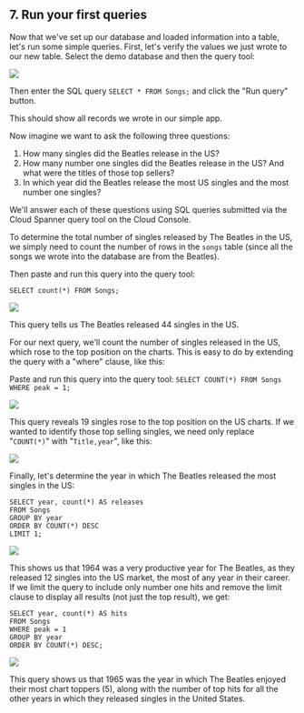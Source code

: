 ## 7. Run your first queries

Now that we've set up our database and loaded information into a table, let's run some simple queries. First, let's verify the values we just wrote to our new table. Select the demo database and then the query tool:

![](https://codelabs.developers.google.com/codelabs/cloud-spanner-first-steps-java/img/1bd14714fdc145b8.png)

Then enter the SQL query `SELECT * FROM Songs;` and click the "Run query" button.

This should show all records we wrote in our simple app.

Now imagine we want to ask the following three questions:

1. How many singles did the Beatles release in the US?
2. How many number one singles did the Beatles release in the US? And what were the titles of those top sellers?
3. In which year did the Beatles release the most US singles and the most number one singles?

We'll answer each of these questions using SQL queries submitted via the Cloud Spanner query tool on the Cloud Console.

To determine the total number of singles released by The Beatles in the US, we simply need to count the number of rows in the `songs` table (since all the songs we wrote into the database are from the Beatles).

Then paste and run this query into the query tool:

```
SELECT count(*) FROM Songs;
```

![](https://codelabs.developers.google.com/codelabs/cloud-spanner-first-steps-java/img/e5316dc0edc108d3.png)

This query tells us The Beatles released 44 singles in the US.

For our next query, we'll count the number of singles released in the US, which rose to the top position on the charts. This is easy to do by extending the query with a "where" clause, like this:

Paste and run this query into the query tool: `SELECT COUNT(*) FROM Songs WHERE peak = 1;`

![](https://codelabs.developers.google.com/codelabs/cloud-spanner-first-steps-java/img/b721b772511c61bb.png)

This query reveals 19 singles rose to the top position on the US charts. If we wanted to identify those top selling singles, we need only replace "`COUNT(*)`" with "`Title,year`", like this:

![](https://codelabs.developers.google.com/codelabs/cloud-spanner-first-steps-java/img/40194ec5eae80f1c.png)

Finally, let's determine the year in which The Beatles released the most singles in the US:

```
SELECT year, count(*) AS releases
FROM Songs
GROUP BY year
ORDER BY COUNT(*) DESC
LIMIT 1;
```

![](https://codelabs.developers.google.com/codelabs/cloud-spanner-first-steps-java/img/42c0997c1fa59366.png)

This shows us that 1964 was a very productive year for The Beatles, as they released 12 singles into the US market, the most of any year in their career. If we limit the query to include only number one hits and remove the limit clause to display all results (not just the top result), we get:

```
SELECT year, count(*) AS hits
FROM Songs
WHERE peak = 1
GROUP BY year
ORDER BY COUNT(*) DESC;
```

![](https://codelabs.developers.google.com/codelabs/cloud-spanner-first-steps-java/img/4cf4b27201b9c947.png)

This query shows us that 1965 was the year in which The Beatles enjoyed their most chart toppers (5), along with the number of top hits for all the other years in which they released singles in the United States.
